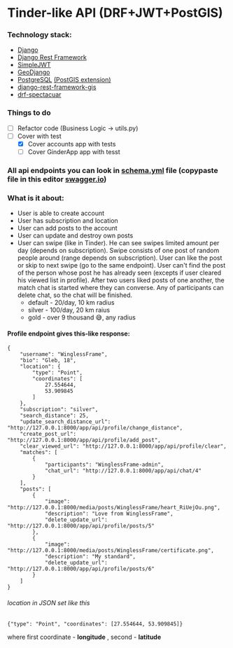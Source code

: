 # Tinder-like API (DRF+JWT+PostGIS)
### Technology stack:
* [Django](https://github.com/django/django)
* [Django Rest Framework](https://github.com/encode/django-rest-framework)
* [SimpleJWT](https://github.com/SimpleJWT/django-rest-framework-simplejwt)
* [GeoDjango](https://docs.djangoproject.com/en/3.1/ref/contrib/gis/)
* [PostgreSQL](https://www.postgresql.org/) [(PostGIS extension)](https://postgis.net/)
* [django-rest-framework-gis](https://github.com/openwisp/django-rest-framework-gis)
* [drf-spectacuar](https://github.com/tfranzel/drf-spectacular)
### Things to do
- [ ] Refactor code (Business Logic -> utils.py)
- [ ] Cover with test
  - [x] Cover accounts app with tests
  - [ ] Cover GinderApp app with tesst
### All api endpoints you can look in [schema.yml](schema.yml) file (copypaste file in this editor [swagger.io](https://editor.swagger.io/))

### What is it about:
* User is able to create account
* User has subscription and location
* User can add posts to the account
* User can update and destroy own posts
* User can swipe (like in Tinder). He can see swipes limited amount per day (depends on subscription).
  Swipe consists of one post of random people around (range depends on subscription).
  User can like the post or skip to next swipe (go to the same endpoint). 
  User can't find the post of the person whose post he has already seen (excepts if user cleared his viewed list in profile).
  After two users liked posts of one another, the match chat is started where they can converse. 
  Any of participants can delete chat, so the chat will be finished.
  * default - 20/day, 10 km radius
  * silver - 100/day, 20 km raius
  * gold - over 9 thousand  😅, any radius
#### Profile endpoint gives this-like response:
```json5
{
    "username": "WinglessFrame",
    "bio": "Gleb, 18",
    "location": {
        "type": "Point",
        "coordinates": [
            27.554644,
            53.909845
        ]
    },
    "subscription": "silver",
    "search_distance": 25,
    "update_search_distance_url": "http://127.0.0.1:8000/app/api/profile/change_distance",
    "create_post_url": "http://127.0.0.1:8000/app/api/profile/add_post",
    "clear_viewed_url": "http://127.0.0.1:8000/app/api/profile/clear",
    "matches": [
        {
            "participants": "WinglessFrame-admin",
            "chat_url": "http://127.0.0.1:8000/app/api/chat/4"
        }
    ],
    "posts": [
        {
            "image": "http://127.0.0.1:8000/media/posts/WinglessFrame/heart_RiUejOu.png",
            "description": "Love from WinglessFrame",
            "delete_update_url": "http://127.0.0.1:8000/app/api/profile/posts/5"
        },
        {
            "image": "http://127.0.0.1:8000/media/posts/WinglessFrame/certificate.png",
            "description": "My standard",
            "delete_update_url": "http://127.0.0.1:8000/app/api/profile/posts/6"
        }
    ]
}
```
###### location in JSON set like this
```json5
{"type": "Point", "coordinates": [27.554644, 53.909845]}
```
where first coordinate - **longitude** , second - **latitude**
